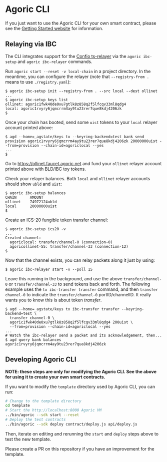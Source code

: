 # Agoric CLI

If you just want to use the Agoric CLI for your own smart contract, please see the [Getting Started website](https://docs.agoric.com/guides/getting-started/) for information.

## Relaying via IBC

The CLI integrates support for the [Confio
ts-relayer](https://github.com/confio/ts-relayer#quick-start) via the
`agoric ibc-setup` and `agoric ibc-relayer` commands.

Run `agoric start --reset -v local-chain` in a project directory.  In the
meantime, you can configure the relayer (note that `--registry-from .` means to use `./registry.yaml`):

```console
$ agoric ibc-setup init --registry-from . --src local --dest ollinet
...
$ agoric ibc-setup keys list
ollinet: agoric1fwk40de0xu7gtlk8z858q2f5lfcqv33ml8qdg4
local: agoric1rvyry6jqmcrrm4ay9tu23rer7que8kdj4206zk
$
```

Once your chain has booted, send some `uist` tokens to your `local` relayer
account printed above:

```console
$ agd --home=_agstate/keys tx --keyring-backend=test bank send provision agoric1rvyry6jqmcrrm4ay9tu23rer7que8kdj4206zk 20000000uist --from=provision --chain-id=agoriclocal --yes
...
$
```

Go to https://ollinet.faucet.agoric.net and fund your `ollinet` relayer account
printed above with BLD/IBC toy tokens.

Check your relayer balances.  Both `local` and `ollinet` relayer accounts should
show `ubld` and `uist`:

```console
$ agoric ibc-setup balances
CHAIN      AMOUNT
ollinet    74972124ubld
local      20000000uist
$
```

Create an ICS-20 fungible token transfer channel:

```console
$ agoric ibc-setup ics20 -v
...
Created channel:
  agoriclocal: transfer/channel-0 (connection-0)
  agoricollinet-55: transfer/channel-33 (connection-12)
$
```

Now that the channel exists, you can relay packets along it just by using:

```console
$ agoric ibc-relayer start -v --poll 15
```

Leave this running in the background, and use the above `transfer/channel-0` or
`transfer/channel-33` to send tokens back and forth.  The following
example uses the `tx ibc-transfer transfer` command, and then
`transfer channel-0` to indicate the `transfer/channel-0` portID/channelID.  It really wants you to know this is about token *transfer*.

```console
$ agd --home=_agstate/keys tx ibc-transfer transfer --keyring-backend=test \
  transfer channel-0 \
  agoric1fwk40de0xu7gtlk8z858q2f5lfcqv33ml8qdg4 200uist \
  --from=provision --chain-id=agoriclocal --yes
...
# Watch the ibc-relayer send a packet and its acknowledgement, then...
$ agd query bank balances agoric1rvyry6jqmcrrm4ay9tu23rer7que8kdj4206zk
```

## Developing Agoric CLI

**NOTE: these steps are only for modifying the Agoric CLI.  See the above for using it to create your own smart contracts.**

If you want to modify the `template` directory used by Agoric CLI, you can run:

```sh
# Change to the template directory
cd template
# Start the http://localhost:8000 Agoric VM
../bin/agoric --sdk start --reset
# Deploy the test contracts
../bin/agoric --sdk deploy contract/deploy.js api/deploy.js
```

Then, iterate on editing and rerunning the `start` and `deploy` steps above to test the new template.

Please create a PR on this repository if you have an improvement for the template.
